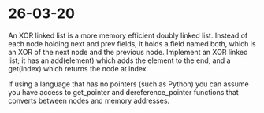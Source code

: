 # 26-03-20

An XOR linked list is a more memory efficient doubly linked list.
Instead of each node holding next and prev fields, it holds a field named both, which is an XOR of the next node and the previous node.
Implement an XOR linked list; it has an add(element) which adds the element to the end, and a get(index) which returns the node at index.

If using a language that has no pointers (such as Python) you can assume you have access to get_pointer and dereference_pointer functions that converts between nodes and memory addresses.
